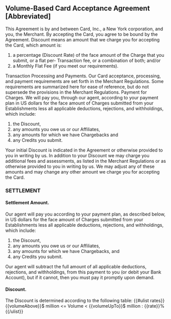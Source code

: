 ## Volume-Based Card Acceptance Agreement [Abbreviated]

This Agreement is by and between Card, Inc., a New York corporation, and you, the Merchant. By accepting the Card, you agree to be bound by the Agreement. 
Discount means an amount that we charge you for accepting the Card, which amount is: 

1. a percentage (Discount Rate) of the face amount of the Charge that you submit, or a flat per-
Transaction fee, or a combination of both; and/or 
1. a Monthly Flat Fee (if you meet our requirements).

Transaction Processing and Payments. Our Card acceptance, processing, and payment requirements are set forth in the Merchant Regulations. Some requirements are summarized here for ease of reference, but do not supersede the provisions in the Merchant Regulations.
Payment for Charges. We will pay you, through our agent, according to your payment plan in US dollars for the face amount of Charges submitted from your Establishments less all applicable deductions, rejections, and withholdings, which include: 

1. the Discount, 
1. any amounts you owe us or our Affiliates, 
1. any amounts for which we have Chargebacks and 
1. any Credits you submit.

Your initial Discount is indicated in the Agreement or otherwise provided to you in writing by us. In addition to your Discount we may charge you additional fees and assessments, as listed in the Merchant Regulations or as otherwise provided to you in writing by us. We may adjust any of these amounts and may change any other amount we charge you for accepting the Card.

### SETTLEMENT
#### Settlement Amount.
Our agent will pay you according to your payment plan, as described below, in US dollars for the face amount of Charges submitted from your Establishments less all applicable deductions, rejections, and withholdings, which include: 

1. the Discount, 
1. any amounts you owe us or our Affiliates, 
1. any amounts for which we have Chargebacks, and
1. any Credits you submit.

Our agent will subtract the full amount of all applicable deductions, rejections, and withholdings, from this payment to you (or debit your Bank Account), but if it cannot, then you must pay it promptly upon demand.

#### Discount.

The Discount is determined according to the following table:
{{#ulist rates}}{{volumeAbove}}$ million <= Volume < {{volumeUpTo}}$ million : {{rate}}%{{/ulist}}
